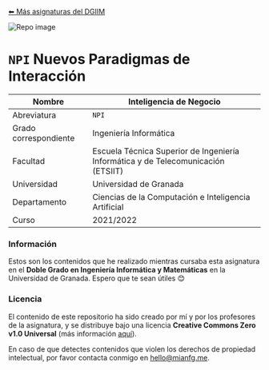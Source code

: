 [⬅ Más asignaturas del DGIIM](https://github.com/mianfg-DGIIM)

![Repo image](https://repository-images.githubusercontent.com/417074663/74ab1790-fde9-4483-8364-eeaa3e307caa)

# `NPI` Nuevos Paradigmas de Interacción


| Nombre                | Inteligencia de Negocio                                      |
| --------------------- | ------------------------------------------------------------ |
| Abreviatura           | `NPI`                                                        |
| Grado correspondiente | Ingeniería Informática                                       |
| Facultad              | Escuela Técnica Superior de Ingeniería Informática y de Telecomunicación (ETSIIT)  |
| Universidad           | Universidad de Granada                                       |
| Departamento          | Ciencias de la Computación e Inteligencia Artificial         |
| Curso                 | 2021/2022                                                    |

### Información

Estos son los contenidos que he realizado mientras cursaba esta asignatura en el **Doble Grado en Ingeniería Informática y Matemáticas** en la Universidad de Granada. Espero que te sean útiles 😊

### Licencia

El contenido de este repositorio ha sido creado por mí y por los profesores de la asignatura, y se distribuye bajo una licencia **Creative Commons Zero v1.0 Universal** (más información [aquí](./LICENSE)).

En caso de que detectes contenidos que violen los derechos de propiedad intelectual, por favor contacta conmigo en [hello@mianfg.me](mailto:hello@mianfg.me).
